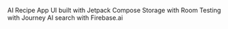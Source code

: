 AI Recipe App
UI built with Jetpack Compose
Storage with Room
Testing with Journey
AI search with Firebase.ai
